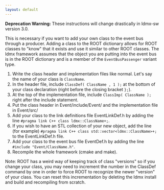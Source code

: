 ```yaml
---
layout: default
---
```


**Deprecation Warning:** These instructions will change drastically in ldmx-sw version 3.0.

This is necessary if you want to add your own class to the event bus through a producer. Adding a class to the ROOT dictionary allows for ROOT classes to "know" that it exists and use it similar to other ROOT classes. The ldmx framework assumes that the object you are putting into the event bus is in the ROOT dictionary and is a member of the `EventBusPassenger` variant type.

1. Write the class header and implementation files like normal. Let's say the name of your class is `ClassName`.
2. In the header file, include `ClassDef( ClassName , 1 );` at the bottom of your class declaration (right before the closing bracket `};`).
3. At the top of the implementation file, include `ClassImp( ClassName );` right after the include statement.
4. Put the class header in Event/include/Event/ and the implementation file in Event/src/
5. Add your class to the link definitions file EventLinkDef.h by adding the line `#pragma link C++ class ldmx::ClassName+;`.
6. If you wish to have an STL collection of your new object, add the line (for example) `#pragma link C++ class std::vector<ldmx::ClassName>+;` to the EventLinkDef.h file.
7. Add your class to the event bus file EventDef.h by adding the line `#include "Event/ClassName.h"`.
8. Recompile the whole framework (cmake and make).

Note: ROOT has a weird way of keeping track of class "versions" so if you change your class, you may need to increment the number in the ClassDef command by one in order to force ROOT to recognize the newer "version" of your class. You can reset this incrementation by deleting the ldmx install and build and recompiling from scratch.

